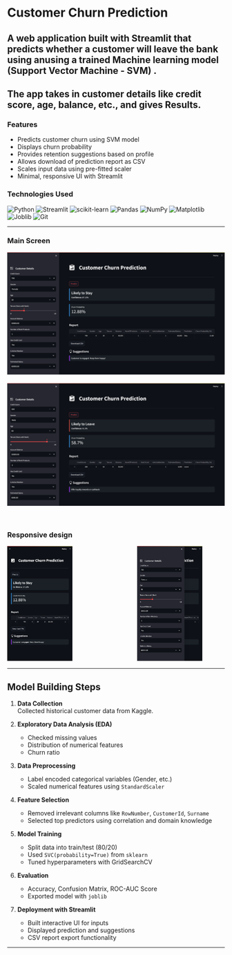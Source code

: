 # Customer Churn Prediction

## A web application built with **Streamlit** that predicts whether a customer will leave the bank using anusing a trained Machine learning model (Support Vector Machine - SVM) . 

## The app takes in customer details like credit score, age, balance, etc., and gives Results.


### Features

-  Predicts customer churn using SVM model
- Displays churn probability
- Provides retention suggestions based on profile
- Allows download of prediction report as CSV
- Scales input data using pre-fitted scaler
- Minimal, responsive UI with Streamlit

###  Technologies Used

![Python](https://img.shields.io/badge/Python-3776AB?style=for-the-badge&logo=python&logoColor=white)
![Streamlit](https://img.shields.io/badge/Streamlit-FF4B4B?style=for-the-badge&logo=streamlit&logoColor=white)
![scikit-learn](https://img.shields.io/badge/scikit--learn-F7931E?style=for-the-badge&logo=scikit-learn&logoColor=white)
![Pandas](https://img.shields.io/badge/Pandas-150458?style=for-the-badge&logo=pandas&logoColor=white)
![NumPy](https://img.shields.io/badge/Numpy-013243?style=for-the-badge&logo=numpy&logoColor=white)
![Matplotlib](https://img.shields.io/badge/Matplotlib-11557C?style=for-the-badge&logo=matplotlib&logoColor=white)
![Joblib](https://img.shields.io/badge/Joblib-9C27B0?style=for-the-badge&logo=python&logoColor=white)
![Git](https://img.shields.io/badge/Git-F05032?style=for-the-badge&logo=git&logoColor=white)

---

### Main Screen

![Home Result](./Screenshots/Home_1.png)
&nbsp;&nbsp;&nbsp;&nbsp;
![Home Result](./Screenshots/Home_2.png)

&nbsp;&nbsp;&nbsp;&nbsp;&nbsp;&nbsp;&nbsp;&nbsp;
### Responsive design

<div >
  <img src="./Screenshots/Responsive_1.png" style="width: 30%;" />
  &nbsp;&nbsp;&nbsp;&nbsp;&nbsp;&nbsp;&nbsp;&nbsp;&nbsp;&nbsp;&nbsp;&nbsp;&nbsp;&nbsp;&nbsp;&nbsp;&nbsp;&nbsp;&nbsp;&nbsp;&nbsp;&nbsp;&nbsp;&nbsp;&nbsp;&nbsp;&nbsp;&nbsp;&nbsp;&nbsp;&nbsp;&nbsp;&nbsp;&nbsp;&nbsp;&nbsp;
  <img src="./Screenshots/Responsive_2.png" style="width: 30%;" />
</div>

---

##  Model Building Steps

1. **Data Collection**  
   Collected historical customer data from Kaggle.

2. **Exploratory Data Analysis (EDA)**  
   - Checked missing values
   - Distribution of numerical features
   - Churn ratio

3. **Data Preprocessing**  
   - Label encoded categorical variables (Gender, etc.)
   - Scaled numerical features using `StandardScaler`

4. **Feature Selection**  
   - Removed irrelevant columns like `RowNumber`, `CustomerId`, `Surname`
   - Selected top predictors using correlation and domain knowledge

5. **Model Training**  
   - Split data into train/test (80/20)
   - Used `SVC(probability=True)` from `sklearn`
   - Tuned hyperparameters with GridSearchCV

6. **Evaluation**  
   - Accuracy, Confusion Matrix, ROC-AUC Score
   - Exported model with `joblib`

7. **Deployment with Streamlit**  
   - Built interactive UI for inputs
   - Displayed prediction and suggestions
   - CSV report export functionality

---

